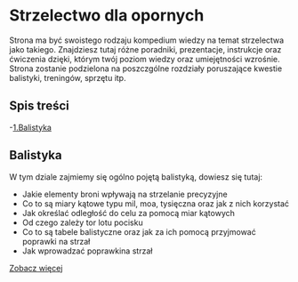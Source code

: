# Strzelectwo dla opornych

Strona ma być swoistego rodzaju kompedium wiedzy na temat strzelectwa jako takiego. Znajdziesz tutaj różne poradniki, prezentacje, instrukcje oraz ćwiczenia dzięki, którym twój poziom wiedzy oraz umiejętności wzrośnie. Strona zostanie podzielona na poszczgólne rozdziały poruszające kwestie balistyki, treningów, sprzętu itp.

## Spis treści
-[1.Balistyka](#Balistyka)

## Balistyka
W tym dziale zajmiemy się ogólno pojętą balistyką, dowiesz się tutaj:
- Jakie elementy broni wpływają na strzelanie precyzyjne
- Co to są miary kątowe typu mil, moa, tysięczna oraz jak z nich korzystać
- Jak określać odległość do celu za pomocą miar kątowych
- Od czego zależy tor lotu pocisku
- Co to są tabele balistyczne oraz jak za ich pomocą przyjmować poprawki na strzał
- Jak wprowadzać poprawkina strzał
  
[Zobacz więcej](/balistyka.md)
